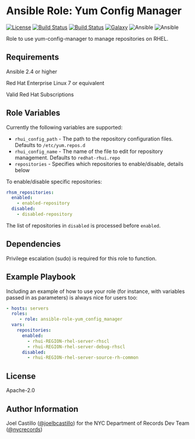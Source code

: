 Ansible Role: Yum Config Manager
=========

[![License](https://img.shields.io/badge/license-Apache-green.svg?style=flat)](https://raw.githubusercontent.com/nycrecords/ansible-role-nginx/master/LICENSE)
[![Build Status](https://travis-ci.org/nycrecords/ansible-role-yum_config_manager.svg?branch=master)](https://travis-ci.org/nycrecords/ansible-role-yum_config_manager)
[![Build Status](https://gitlab.com/nycrecords/ansible-role-yum_config_manager/badges/master/build.svg)](https://gitlab.com/nycrecords/ansible-role-yum_config_manager)
[![Galaxy](https://img.shields.io/badge/galaxy-nycrecords.yum_config_manager-blue.svg)](https://galaxy.ansible.com/nycrecords/yum_config_manager)
![Ansible](https://img.shields.io/ansible/role/d/44625.svg)
![Ansible](https://img.shields.io/badge/dynamic/json.svg?label=min_ansible_version&url=https%3A%2F%2Fgalaxy.ansible.com%2Fapi%2Fv1%2Froles%2F44625%2F&query=$.min_ansible_version)

Role to use yum-config-manager to manage repositories on RHEL.

Requirements
------------

Ansible 2.4 or higher

Red Hat Enterprise Linux 7 or equivalent

Valid Red Hat Subscriptions

Role Variables
--------------

Currently the following variables are supported:

* `rhui_config_path` - The path to the repository configuration files. Defaults to `/etc/yum.repos.d`
* `rhui_config_name` - The name of the file to edit for repository management. Defaults to `redhat-rhui.repo`
* `repositories` - Specifies which repositories to enable/disable, details below

To enable/disable specific repositories:

```yaml
rhsm_repositories:
  enabled:
    - enabled-repository
  disabled:
    - disabled-repository
```

The list of repositories in `disabled` is processed before `enabled`.

Dependencies
------------

Privilege escalation (sudo) is required for this role to function.

Example Playbook
----------------

Including an example of how to use your role (for instance, with variables passed in as parameters) is always nice for users too:

```yaml
- hosts: servers
  roles:
     - role: ansible-role-yum_config_manager
  vars:
    repositories:
      enabled:
        - rhui-REGION-rhel-server-rhscl
        - rhui-REGION-rhel-server-debug-rhscl
      disabled: 
        - rhui-REGION-rhel-server-source-rh-common
```

License
-------

Apache-2.0

Author Information
------------------

Joel Castillo ([@joelbcastillo](https://github.com/joelbcastillo)) for the NYC Department of Records Dev Team ([@nycrecords](https://github.com/nycrecords))